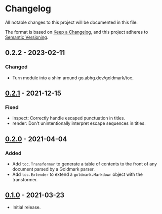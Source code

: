 # Changelog
All notable changes to this project will be documented in this file.

The format is based on [Keep a Changelog](https://keepachangelog.com/en/1.0.0/),
and this project adheres to [Semantic Versioning](https://semver.org/spec/v2.0.0.html).

## 0.2.2 - 2023-02-11
### Changed
- Turn module into a shim around go.abhg.dev/goldmark/toc.

## [0.2.1] - 2021-12-15
### Fixed
- inspect: Correctly handle escaped punctuation in titles.
- render: Don't unintentionally interpret escape sequences in titles.

[0.2.1]: https://github.com/abhinav/goldmark-toc/releases/tag/v0.2.1

## [0.2.0] - 2021-04-04
### Added
- Add `toc.Transformer` to generate a table of contents to the front of any
  document parsed by a Goldmark parser.
- Add `toc.Extender` to extend a `goldmark.Markdown` object with the
  transformer.

[0.2.0]: https://github.com/abhinav/goldmark-toc/releases/tag/v0.2.0

## [0.1.0] - 2021-03-23
- Initial release.

[0.1.0]: https://github.com/abhinav/goldmark-toc/releases/tag/v0.1.0
